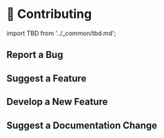 # 🤝 Contributing

import TBD from '../_common/tbd.md';

## Report a Bug

<TBD />

## Suggest a Feature

<TBD />

## Develop a New Feature

<TBD />

## Suggest a Documentation Change

<TBD />
